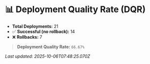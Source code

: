 
# 📊 Deployment Quality Rate (DQR)

- **Total Deployments:** 21
- ✅ **Successful (no rollback):** 14
- ❌ **Rollbacks:** 7

> **Deployment Quality Rate:** `66.67%`

_Last updated: 2025-10-06T07:48:25.070Z_
